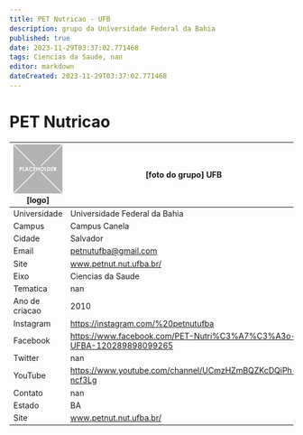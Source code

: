 ```yaml
---
title: PET Nutricao - UFB
description: grupo da Universidade Federal da Bahia
published: true
date: 2023-11-29T03:37:02.771468
tags: Ciencias da Saude, nan
editor: markdown
dateCreated: 2023-11-29T03:37:02.771468
---
```


# PET Nutricao


| ![placeholder.png](/placeholder.png) [logo] | [foto do grupo] UFB         |
| ------------------------------------------- | ------------------------------------------------- |
| Universidade                                | Universidade Federal da Bahia      |
| Campus                                      | Campus Canela            |
| Cidade                                      | Salvador             |
| Email                                       | petnutufba@gmail.com             |
| Site                                        | www.petnut.nut.ufba.br/              |
| Eixo                                        | Ciencias da Saude              |
| Tematica                                    | nan          |
| Ano de criacao                              | 2010        |
| Instagram                                   | https://instagram.com/%20petnutufba         |
| Facebook                                    | https://www.facebook.com/PET-Nutri%C3%A7%C3%A3o-UFBA-120289898099265          |
| Twitter                                     | nan           |
| YouTube                                     | https://www.youtube.com/channel/UCmzHZmBQZKcDQiPh-ncf3Lg           |
| Contato                                     | nan         |
| Estado                                      |  BA            |
| Site                                        | www.petnut.nut.ufba.br/ |

